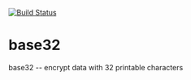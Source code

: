 [![Build Status](https://travis-ci.org/xiejianjun417/base32.svg?branch=master)](https://travis-ci.org/xiejianjun417/base32)
# base32
base32 -- encrypt data with 32 printable characters
